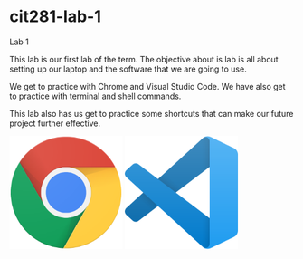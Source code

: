 # cit281-lab-1
Lab 1

This lab is our first lab of the term. The objective about is lab is all about setting up our laptop and the software that we are going to use. 

We get to practice with Chrome and Visual Studio Code. We have also get to practice with terminal and shell commands.

This lab also has us get to practice some shortcuts that can make our future project further effective.


<img src="chrome.png" width= 200px height= 200px>  <img src="vscode.png" width= 200px height= 200px>


